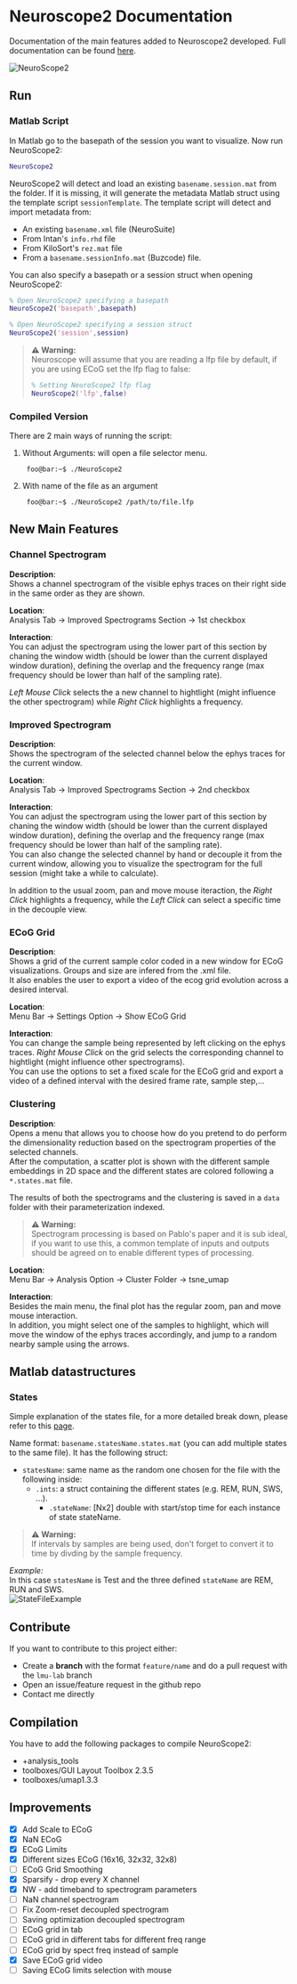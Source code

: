 # Neuroscope2 Documentation
Documentation of the main features added to Neuroscope2 developed. Full documentation can be found [here](https://cellexplorer.org/interface/neuroscope2/).

![NeuroScope2](https://raw.githubusercontent.com/petersenpeter/common_resources/main/images/NeuroScope2_screenshot_1.png)

## Run
### Matlab Script

In Matlab go to the basepath of the session you want to visualize. Now run NeuroScope2:
```m
NeuroScope2
```
NeuroScope2 will detect and load an existing `basename.session.mat` from the folder. If it is missing, it will generate the metadata Matlab struct using the template script `sessionTemplate`. The template script will detect and import metadata from:
* An existing `basename.xml` file (NeuroSuite)
* From Intan's `info.rhd` file
* From KiloSort's `rez.mat` file
* From a `basename.sessionInfo.mat` (Buzcode) file. 

You can also specify a basepath or a session struct when opening NeuroScope2:
```matlab
% Open NeuroScope2 specifying a basepath
NeuroScope2('basepath',basepath)

% Open NeuroScope2 specifying a session struct
NeuroScope2('session',session)
```
> **⚠ Warning:**  
> Neuroscope will assume that you are reading a lfp file by default, if you are using ECoG set the lfp flag to false:
>```matlab
>% Setting NeuroScope2 lfp flag
>NeuroScope2('lfp',false)
>```

### Compiled Version
There are 2 main ways of running the script:
1. Without Arguments: will open a file selector menu.  
   ```shell
	foo@bar:~$ ./NeuroScope2
	```
2. With name of the file as an argument
   ```shell
	foo@bar:~$ ./NeuroScope2 /path/to/file.lfp
	```

## New Main Features

### Channel Spectrogram
**Description**:  
Shows a channel spectrogram of the visible ephys traces on their right side in the same order as they are shown.

**Location**:  
Analysis Tab &rarr; Improved Spectrograms Section &rarr; 1st checkbox

**Interaction**:  
You can adjust the spectrogram using the lower part of this section by chaning the window width (should be lower than the current displayed window duration), defining the overlap and the frequency range (max frequency should be lower than half of the sampling rate).

_Left Mouse Click_ selects the a new channel to hightlight (might influence the other spectrogram) while _Right Click_ highlights a frequency.

### Improved Spectrogram
**Description**:  
Shows the spectrogram of the selected channel below the ephys traces for the current window.

**Location**:  
Analysis Tab &rarr; Improved Spectrograms Section &rarr; 2nd checkbox

**Interaction**:  
You can adjust the spectrogram using the lower part of this section by chaning the window width (should be lower than the current displayed window duration), defining the overlap and the frequency range (max frequency should be lower than half of the sampling rate).   
You can also change the selected channel by hand or decouple it from the current window, allowing you to visualize the spectrogram for the full session (might take a while to calculate).

In addition to the usual zoom, pan and move mouse iteraction, the _Right Click_ highlights a frequency, while the _Left Click_ can select a specific time in the decouple view.

### ECoG Grid
**Description**:  
Shows a grid of the current sample color coded in a new window for ECoG visualizations. Groups and size are infered from the .xml file.   
It also enables the user to export a video of the ecog grid evolution across a desired interval.

**Location**:  
Menu Bar &rarr; Settings Option &rarr; Show ECoG Grid

**Interaction**:  
You can change the sample being represented by left clicking on the ephys traces. _Right Mouse Click_ on the grid selects the corresponding channel to hightlight (might influence other spectrograms).  
You can use the options to set a fixed scale for the ECoG grid and export a video of a defined interval with the desired frame rate, sample step,...


### Clustering
**Description**:  
Opens a menu that allows you to choose how do you pretend to do perform the dimensionality reduction based on the spectrogram properties of the selected channels.  
After the computation, a scatter plot is shown with the different sample embeddings in 2D space and the different states are colored following a ```*.states.mat``` file.   

The results of both the spectrograms and the clustering is saved in a ```data``` folder with their parameterization indexed.

> **⚠ Warning:**  
> Spectrogram processing is based on Pablo's paper and it is sub ideal, if you want to use this, a common template of inputs and outputs should be agreed on to enable different types of processing.

**Location**:  
Menu Bar &rarr; Analysis Option &rarr; Cluster Folder &rarr;  tsne_umap  

**Interaction**:  
Besides the main menu, the final plot has the regular zoom, pan and move mouse interaction.   
In addition, you might select one of the samples to highlight, which will move the window of the ephys traces accordingly, and jump to a random nearby sample using the arrows.

## Matlab datastructures
### States
Simple explanation of the states file, for a more detailed break down, please refer to this [page](https://cellexplorer.org/datastructure/data-structure-and-format/#states).

Name format: `basename.statesName.states.mat` (you can add multiple states to the same file). It has the following struct:
* `statesName`: same name as the random one chosen for the file with the following inside:
	* `.ints`: a struct containing the different states (e.g. REM, RUN, SWS, ...).
  		* `.stateName`: [Nx2] double with start/stop time for each instance of state stateName.
		
> **⚠ Warning:**  
> If intervals by samples are being used, don't forget to convert it to time by divding by the sample frequency.

*Example:*  
In this case `statesName` is Test and the three defined `stateName` are REM, RUN and  SWS.   
![StateFileExample](https://user-images.githubusercontent.com/37669762/235695157-4c028ec3-a51d-4829-81b0-e43370d29b79.png)



## Contribute
If you want to contribute to this project either:
- Create a **branch** with the format ```feature/name``` and do a pull request with the ```lmu-lab``` branch
- Open an issue/feature request in the github repo
- Contact me directly

## Compilation   
You have to add the following packages to compile NeuroScope2:
- +analysis_tools
- toolboxes/GUI Layout Toolbox 2.3.5
- toolboxes/umap1.3.3

## Improvements
- [x] Add Scale to ECoG
- [x] NaN ECoG
- [x] ECoG Limits
- [x] Different sizes ECoG (16x16, 32x32, 32x8)
- [ ] ECoG Grid Smoothing
- [x] Sparsify - drop every X channel
- [x] NW - add timeband to spectrogram parameters
- [ ] NaN channel spectrogram
- [ ] Fix Zoom-reset decoupled spectrogram
- [ ] Saving optimization decoupled spectrogram
- [ ] ECoG grid in tab
- [ ] ECoG grid in different tabs for different freq range
- [ ] ECoG grid by spect freq instead of sample
- [x] Save ECoG grid video
- [ ] Saving ECoG limits selection with mouse